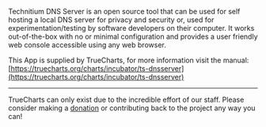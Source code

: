 Technitium DNS Server is an open source tool that can be used for self hosting a local DNS server for privacy and security or, used for experimentation/testing by software developers on their computer. It works out-of-the-box with no or minimal configuration and provides a user friendly web console accessible using any web browser.

This App is supplied by TrueCharts, for more information visit the manual: [https://truecharts.org/charts/incubator/ts-dnsserver](https://truecharts.org/charts/incubator/ts-dnsserver)

---

TrueCharts can only exist due to the incredible effort of our staff.
Please consider making a [donation](https://truecharts.org/sponsor) or contributing back to the project any way you can!
